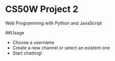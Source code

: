 # CS50W Project 2

Web Programming with Python and JavaScript

##Usage

* Choose a username
* Create a new channel or select an existent one
* Start chatting!
